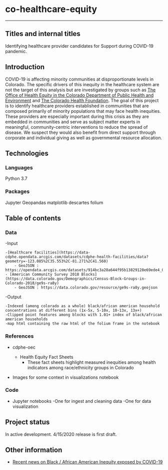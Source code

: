 # co-healthcare-equity

-----

## Titles and internal titles

Identifying healthcare provider candidates for Support during COVID-19 pandemic.

## Introduction

COVID-19 is affecting minority communities at disproportionate levels in Colorado. The specific drivers of this inequity in the healthcare system are not the target of this analysis but are investigated by groups such as [The Office of Health Equity in the Colorado Department of Public Health and Environment](https://colorado.gov/pacific/cdphe/ohe) and [The Colorado Health Foundation](https://www.coloradohealth.org/how-we-work/how-we-are-working-achieve-health-equity).
The goal of this project is to identify healthcare providers established in communities that are composed primarily of minority populations that may face health inequities. These providers are especially important during this crisis as they are embedded in communities and serve as subject matter experts in meaningful, community-centric interventions to reduce the spread of disease. We suspect they would also benefit from direct support through corporate and individual giving as well as governmental resource allocation.

## Technologies

### Languages
Python 3.7

### Packages
Jupyter
Geopandas
matplotlib
descartes
folium




## Table of contents

### Data 

-Input

    -[Healthcare facilities](https://data-cdphe.opendata.arcgis.com/datasets/cdphe-health-facilities/data?geometry=-123.085%2C35.553%2C-81.271%2C41.560)
        - GeoJSON : https://opendata.arcgis.com/datasets/914bc3a28a644f95b13829128e69ede4_0.geojson
    - [American Community Survey 2018 Blocks](https://data.colorado.gov/Demographics/Census-Block-Groups-in-Colorado-2018/ge9s-ra8y)
        - GeoJSON : https://data.colorado.gov/resource/ge9s-ra8y.geojson
-Output

    -Indexed (among colorado as a whole) black/african american household concentrations at different bins (1x-5x, 5-10x, 10-13x, 13x+)
    -Clipped point features among blocks with 1.01+ index of black/african american households
    -map html containing the raw html of the folium frame in the notebook

### References

- cdphe-oec
    - Health Equity Fact Sheets
        - These fact sheets highlight measured inequities among health indicators among race/ethnicity groups in Colorado
    
- Images for some context in visualizations notebook 

### Code

- Jupyter notebooks
    -One for ingest and cleaning data
    -One for data visualization


## Project status 

In active development. 4/15/2020 release is first draft.


## Other information

 - [Recent news on Black / African American Inequity exposed by COVID-19](https://www.npr.org/sections/coronavirus-live-updates/2020/04/10/832039813/why-misinformation-and-distrust-is-making-covid-19-more-dangerous-for-black-amer)
 

 
